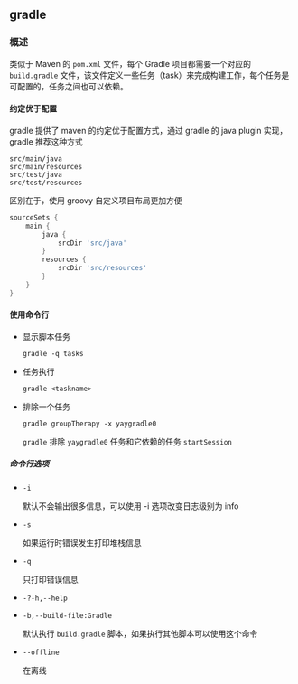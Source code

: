 ## gradle

### 概述

类似于 Maven 的 `pom.xml` 文件，每个 Gradle 项目都需要一个对应的 `build.gradle` 文件，该文件定义一些任务（task）来完成构建工作，每个任务是可配置的，任务之间也可以依赖。

#### 约定优于配置

gradle 提供了 maven 的约定优于配置方式，通过 gradle 的 java plugin 实现，gradle 推荐这种方式

```
src/main/java
src/main/resources
src/test/java
src/test/resources
```

区别在于，使用 groovy 自定义项目布局更加方便

```groovy
sourceSets {
	main {
		java {
			srcDir 'src/java'
		}
		resources {
			srcDir 'src/resources'
		}
	}
}
```

#### 使用命令行

* 显示脚本任务

  `gradle -q tasks`

* 任务执行

  `gradle <taskname>`

* 排除一个任务

  `gradle groupTherapy -x yaygradle0`

  `gradle` 排除 `yaygradle0` 任务和它依赖的任务 `startSession`

##### 命令行选项

* `-i`

  默认不会输出很多信息，可以使用 -i 选项改变日志级别为 info

* `-s`

  如果运行时错误发生打印堆栈信息

* `-q`

  只打印错误信息

* `-?-h,--help`

* `-b,--build-file:Gradle`

  默认执行 `build.gradle` 脚本，如果执行其他脚本可以使用这个命令

* `--offline`

  在离线